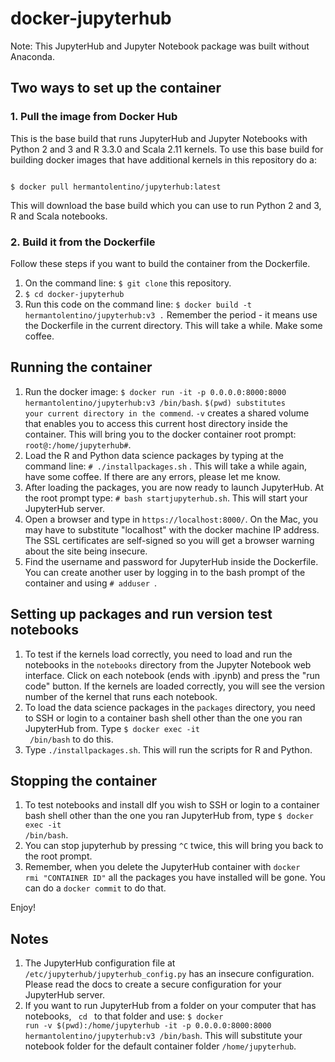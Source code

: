 # docker-jupyterhub

Note: This JupyterHub and Jupyter Notebook package was built without Anaconda.

## Two ways to set up the container

### 1. Pull the image from Docker Hub
This is the base build that runs JupyterHub and Jupyter Notebooks with Python 2 and 3 and R 3.3.0 and Scala 2.11 kernels. To use this base build for building docker images that have additional kernels in this repository do a:

<code>
$ docker pull hermantolentino/jupyterhub:latest
</code>

This will download the base build which you can use to run Python 2 and 3, R and Scala notebooks.

### 2. Build it from the Dockerfile

Follow these steps if you want to build the container from the Dockerfile.

1. On the command line: <code>$ git clone</code> this repository.
2. <code>$ cd docker-jupyterhub</code>
3. Run this code on the command line: <code>$ docker build -t hermantolentino/jupyterhub:v3 .</code> Remember the period - it means use the Dockerfile in the current directory. This will take a while. Make some coffee.

## Running the container

1. Run the docker image: <code>$ docker run -it -p 0.0.0.0:8000:8000 hermantolentino/jupyterhub:v3 /bin/bash</code>. <code>$(pwd) substitutes your current directory in the commend</code>. <code>-v</code> creates a shared volume that enables you to access this current host directory inside the container. This will bring you to the docker container root prompt: <code>root@<DOCKER IMAGE ID>:/home/jupyterhub#</code>.
2. Load the R and Python data science packages by typing at the command line: <code># ./installpackages.sh</code> . This will take a while again, have some coffee. If there are any errors, please let me know.
3. After loading the packages, you are now ready to launch JupyterHub. At the root prompt type: <code># bash startjupyterhub.sh</code>. This will start your JupyterHub server.
4. Open a browser and type in <code>https://localhost:8000/</code>. On the Mac, you may have to substitute "localhost" with the docker machine IP address. The SSL certificates are self-signed so you will get a browser warning about the site being insecure.
5. Find the username and password for JupyterHub inside the Dockerfile. You can create another user by logging in to the bash prompt of the container and using <code># adduser <username></code>.

## Setting up packages and run version test notebooks
1. To test if the kernels load correctly, you need to load and run the notebooks in the <code>notebooks</code> directory from the Jupyter Notebook web interface. Click on each notebook (ends with .ipynb) and press the "run code" button. If the kernels are loaded correctly, you will see the version number of the kernel that runs each notebook.
2. To load the data science packages in the <code>packages</code> directory, you need to SSH or login to a container bash shell other than the one you ran JupyterHub from. Type <code>$ docker exec -it <CONTAINER ID or CONTAINER alias> /bin/bash</code> to do this.
3. Type <code>./installpackages.sh</code>. This will run the scripts for R and Python.

## Stopping the container

1. To test notebooks and install dIf you wish to SSH or login to a container bash shell other than the one you ran JupyterHub from, type <code>$ docker exec -it <CONTAINER ID or CONTAINER alias> /bin/bash</code>.
2. You can stop jupyterhub by pressing <code>^C</code> twice, this will bring you back to the root prompt.
3. Remember, when you delete the JupyterHub container with <code>docker rmi "CONTAINER ID"</code> all the packages you have installed will be gone. You can do a <code>docker commit</code> to do that.

Enjoy!

## Notes

1. The JupyterHub configuration file at <code>/etc/jupyterhub/jupyterhub_config.py</code> has an insecure configuration. Please read the docs to create a secure configuration for your JupyterHub server.
2. If you want to run JupyterHub from a folder on your computer that has notebooks, <code> cd </code> to that folder and use: <code>$ docker run -v $(pwd):/home/jupyterhub -it -p 0.0.0.0:8000:8000 hermantolentino/jupyterhub:v3 /bin/bash</code>. This will substitute your notebook folder for the default container folder <code>/home/jupyterhub</code>.
